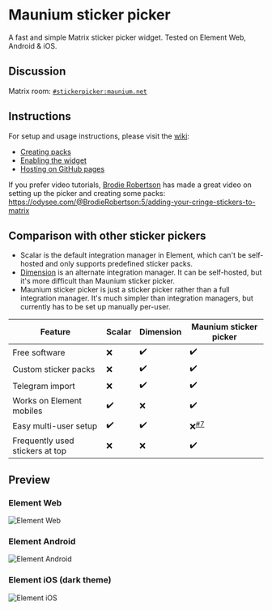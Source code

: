 # Maunium sticker picker
A fast and simple Matrix sticker picker widget. Tested on Element Web, Android & iOS.

## Discussion
Matrix room: [`#stickerpicker:maunium.net`](https://matrix.to/#/#stickerpicker:maunium.net)

## Instructions
For setup and usage instructions, please visit the [wiki](https://github.com/maunium/stickerpicker/wiki):

* [Creating packs](https://github.com/maunium/stickerpicker/wiki/Creating-packs)
* [Enabling the widget](https://github.com/maunium/stickerpicker/wiki/Enabling-the-widget)
* [Hosting on GitHub pages](https://github.com/maunium/stickerpicker/wiki/Hosting-on-GitHub-pages)

If you prefer video tutorials, [Brodie Robertson](https://odysee.com/@BrodieRobertson) has made a great video on setting up the picker and creating some packs: https://odysee.com/@BrodieRobertson:5/adding-your-cringe-stickers-to-matrix

## Comparison with other sticker pickers

* Scalar is the default integration manager in Element, which can't be self-hosted and only supports predefined sticker packs.
* [Dimension](https://github.com/turt2live/matrix-dimension) is an alternate integration manager. It can be self-hosted, but it's more difficult than Maunium sticker picker.
* Maunium sticker picker is just a sticker picker rather than a full integration manager. It's much simpler than integration managers, but currently has to be set up manually per-user.

| Feature                         | Scalar | Dimension | Maunium sticker picker |
|---------------------------------|--------|-----------|------------------------|
| Free software                   | ❌     | ✔️        | ✔️                     |
| Custom sticker packs            | ❌     | ✔️        | ✔️                     |
| Telegram import                 | ❌     | ✔️        | ✔️                     |
| Works on Element mobiles        | ✔️     | ❌        | ✔️                     |
| Easy multi-user setup           | ✔️     | ✔️        | ❌<sup>[#7][#7]</sup>  |
| Frequently used stickers at top | ❌     | ❌        | ✔️                     |

[#7]: https://github.com/maunium/stickerpicker/issues/7

## Preview
### Element Web
![Element Web](preview-element-web.png)

### Element Android
![Element Android](preview-element-android.png)

### Element iOS (dark theme)
![Element iOS](preview-element-ios.png)
